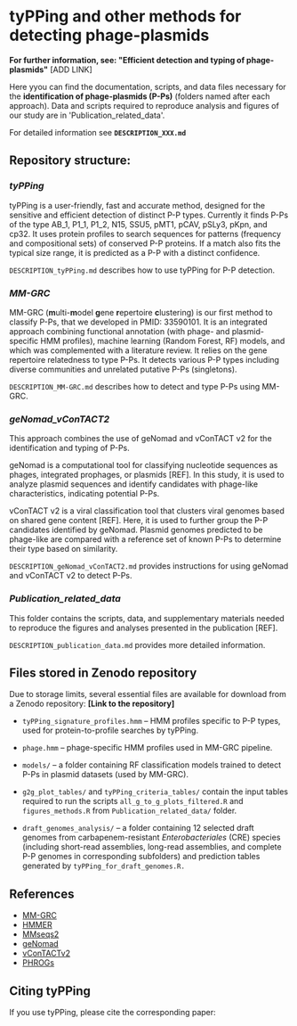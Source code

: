 # **tyPPing** and other methods for detecting phage-plasmids

**For further information, see: "Efficient detection and typing of phage-plasmids"** [ADD LINK]

Here yyou can find the documentation, scripts, and data files necessary for the **identification of phage-plasmids (P-Ps)** (folders named after each approach). 
Data and scripts required to reproduce analysis and figures of our study are in 'Publication_related_data'.

For detailed information see **`DESCRIPTION_XXX.md`**

## Repository structure:

### *tyPPing*

tyPPing is a user-friendly, fast and accurate method, designed for the sensitive and efficient detection of distinct P-P types. Currently it finds P-Ps of the type AB_1, P1_1, P1_2, N15, SSU5, pMT1, pCAV, pSLy3, pKpn, and cp32.
It uses protein profiles to search sequences for patterns (frequency and compositional sets) of conserved P-P proteins. If a match also fits the typical size range, it is predicted as a P-P with a distinct confidence.

`DESCRIPTION_tyPPing.md` describes how to use tyPPing for P-P detection.

### *MM-GRC*

MM-GRC (**m**ulti-**m**odel **g**ene **r**epertoire **c**lustering) is our first method to classify P-Ps, that we developed in PMID: 33590101. It is an integrated approach combining functional annotation (with phage- and plasmid-specific HMM profiles), machine learning (Random Forest, RF) models, and which was complemented with a literature review. It relies on the gene repertoire relatedness to type P-Ps. It detects various P-P types including diverse communities and unrelated putative P-Ps (singletons).

`DESCRIPTION_MM-GRC.md` describes how to detect and type P-Ps using MM-GRC.

### *geNomad_vConTACT2*

This approach combines the use of geNomad and vConTACT v2 for the identification and typing of P-Ps.

geNomad is a computational tool for classifying nucleotide sequences as phages, integrated prophages, or plasmids [REF]. In this study, it is used to analyze plasmid sequences and identify candidates with phage-like characteristics, indicating potential P-Ps.

vConTACT v2 is a viral classification tool that clusters viral genomes based on shared gene content [REF]. Here, it is used to further group the P-P candidates identified by geNomad. Plasmid genomes predicted to be phage-like are compared with a reference set of known P-Ps to determine their type based on similarity.

`DESCRIPTION_geNomad_vConTACT2.md` provides instructions for using geNomad and vConTACT v2 to detect P-Ps.

### *Publication_related_data*

This folder contains the scripts, data, and supplementary materials needed to reproduce the figures and analyses presented in the publication [REF].

`DESCRIPTION_publication_data.md` provides more detailed information.

## Files stored in Zenodo repository

Due to storage limits, several essential files are available for download from a Zenodo repository: **[Link to the repository]**

-   `tyPPing_signature_profiles.hmm` – HMM profiles specific to P-P types, used for protein-to-profile searches by tyPPing.

-   `phage.hmm` – phage-specific HMM profiles used in MM-GRC pipeline.

-   `models/` – a folder containing RF classification models trained to detect P-Ps in plasmid datasets (used by MM-GRC).

-   `g2g_plot_tables/` and `tyPPing_criteria_tables/` contain the input tables required to run the scripts `all_g_to_g_plots_filtered.R` and `figures_methods.R` from `Publication_related_data/` folder.

-   `draft_genomes_analysis/` – a folder containing 12 selected draft genomes from carbapenem-resistant *Enterobacteriales* (CRE) species (including short-read assemblies, long-read assemblies, and complete P-P genomes in corresponding subfolders) and prediction tables generated by `tyPPing_for_draft_genomes.R.`

## References

-   [MM-GRC](https://pmc.ncbi.nlm.nih.gov/articles/PMC7969092/)
-   [HMMER](https://github.com/EddyRivasLab/hmmer)
-   [MMseqs2](https://github.com/soedinglab/MMseqs2)
-   [geNomad](https://portal.nersc.gov/genomad/index.html)
-   [vConTACTv2](https://bitbucket.org/MAVERICLab/vcontact2/src/master/)
-   [PHROGs](https://phrogs.lmge.uca.fr/)

## Citing tyPPing

If you use tyPPing, please cite the corresponding paper:
